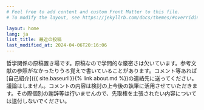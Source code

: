 ```yaml
---
# Feel free to add content and custom Front Matter to this file.
# To modify the layout, see https://jekyllrb.com/docs/themes/#overriding-theme-defaults

layout: home
lang: ja
list_title: 最近の投稿
last_modified_at: 2024-04-06T20:16:06
---
```

哲学関係の原稿置き場です。原稿なので学問的な厳密さは欠いています。参考文献の参照がなかったりうろ覚えで書いていることがあります。コメント等あれば[自己紹介]({{ site.baseurl }}{% link about.md %})の連絡先に送ってください。議論はしません。コメントの内容は検討の上今後の執筆に活用させていただきます。その際個別の謝辞等は行いませんので、先取権を主張されたい内容については送付しないでください。

